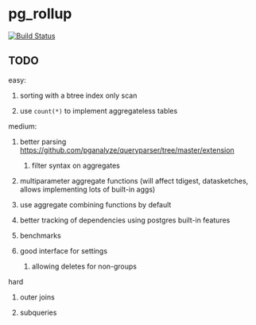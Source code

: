 # pg\_rollup

[![Build Status](https://github.com/mikeizbicki/pg_rollup/workflows/tests/badge.svg)](https://github.com/mikeizbicki/pg_rollup/actions)

## TODO

easy:

1. sorting with a btree index only scan

1. use `count(*)` to implement aggregateless tables

medium:

1. better parsing https://github.com/pganalyze/queryparser/tree/master/extension

    1. filter syntax on aggregates

1. multiparameter aggregate functions (will affect tdigest, datasketches, allows implementing lots of built-in aggs)

1. use aggregate combining functions by default

1. better tracking of dependencies using postgres built-in features

1. benchmarks

1. good interface for settings
    1. allowing deletes for non-groups

hard

1. outer joins

1. subqueries
